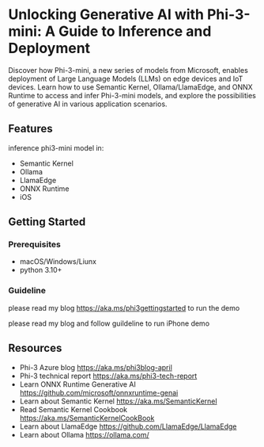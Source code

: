 # Unlocking Generative AI with Phi-3-mini: A Guide to Inference and Deployment

Discover how Phi-3-mini, a new series of models from Microsoft, enables deployment of Large Language Models (LLMs) on edge devices and IoT devices. Learn how to use Semantic Kernel, Ollama/LlamaEdge, and ONNX Runtime to access and infer Phi-3-mini models, and explore the possibilities of generative AI in various application scenarios.

## Features

inference phi3-mini model in:

* Semantic Kernel
* Ollama
* LlamaEdge
* ONNX Runtime
* iOS

## Getting Started

### Prerequisites

- macOS/Windows/Liunx
- python 3.10+

### Guideline

please read my blog https://aka.ms/phi3gettingstarted  to run the demo 

please read my blog and follow guildeline to run iPhone demo


## Resources

- Phi-3 Azure blog https://aka.ms/phi3blog-april
- Phi-3 technical report https://aka.ms/phi3-tech-report
- Learn ONNX Runtime Generative AI https://github.com/microsoft/onnxruntime-genai
- Learn  about  Semantic Kernel https://aka.ms/SemanticKernel
- Read Semantic Kernel Cookbook https://aka.ms/SemanticKernelCookBook
- Learn about LlamaEdge https://github.com/LlamaEdge/LlamaEdge
- Learn about Ollama https://ollama.com/

